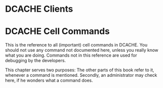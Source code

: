 DCACHE Clients
==============

DCACHE Cell Commands
====================

This is the reference to all (important) cell commands in DCACHE. You should not use any command not documented here, unless you really know what you are doing. Commands not in this reference are used for debugging by the developers.

This chapter serves two purposes: The other parts of this book refer to it, whenever a command is mentioned. Secondly, an administrator may check here, if he wonders what a command does.
